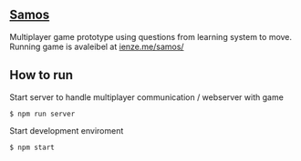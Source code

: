 ## [Samos](http://ienze.me/samos/)
Multiplayer game prototype using questions from learning system to move. Running game is avaleibel at [ienze.me/samos/](http://ienze.me/samos/)

## How to run
Start server to handle multiplayer communication / webserver with game
```
$ npm run server
```

Start development enviroment
```
$ npm start
```